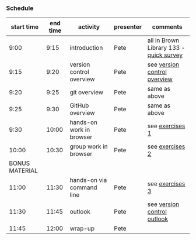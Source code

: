 ### Schedule

|start time|	end time	|activity	|presenter|	comments|
|-----------|-----------|----------|--------|----------|
|9:00|	9:15	|introduction|	Pete|	all in Brown Library 133 - [quick survey](student-pre-survey.tsv)|
|9:15|9:20	|version control overview	|Pete|	see [version control overview](usage-examples.md)|
|9:20	|9:25|	git overview|	Pete| same as above|	
|9:25	|9:30	|GitHub overview	|Pete|same as above|	
|9:30	|10:00	|hands-on work in browser|	Pete|	see [exercises 1](exercises_1.md)|
|10:00	|10:30	|group work in browser	|Pete	|see [exercises 2](exercises_2.md)|
| BONUS MATERIAL |
|11:00	|11:30	|hands-on via command line|	Pete|	see [exercises 3](exercises_3.md)|
|11:30	|11:45	|outlook|	Pete|	see [version control outlook](usage-examples.md)|
|11:45	|12:00	|wrap-up	|Pete||	
